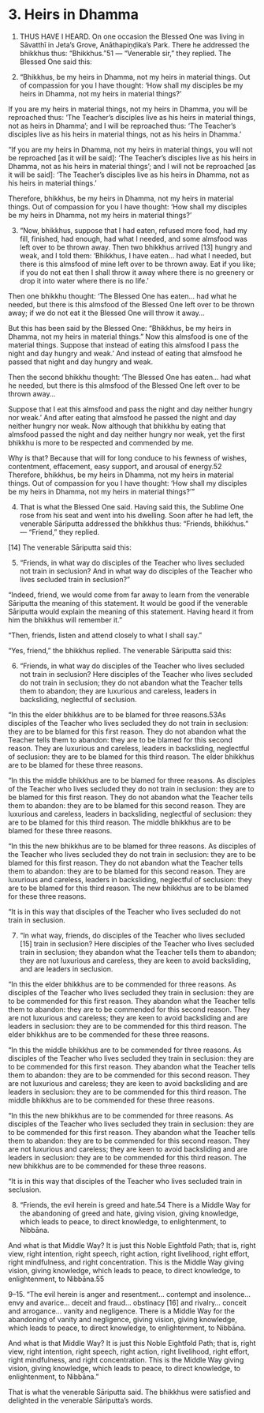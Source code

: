# 3. Heirs in Dhamma

1. THUS HAVE I HEARD. On one occasion the Blessed
One was living in Sāvatthī in Jeta’s Grove, Anāthapiṇḍika’s
Park. There he addressed the bhikkhus thus: “Bhikkhus.”51
— “Venerable sir,” they replied. The Blessed One said this:

2. “Bhikkhus, be my heirs in Dhamma, not my heirs in
material things. Out of compassion for you I have thought:
‘How shall my disciples be my heirs in Dhamma, not my heirs
in material things?’

If you are my heirs in material things, not my heirs in
Dhamma, you will be reproached thus: ‘The Teacher’s disciples
live as his heirs in material things, not as heirs in Dhamma’;
and I will be reproached thus: ‘The Teacher’s disciples live as
his heirs in material things, not as his heirs in Dhamma.’

“If you are my heirs in Dhamma, not my heirs in material
things, you will not be reproached [as it will be said]: ‘The
Teacher’s disciples live as his heirs in Dhamma, not as his
heirs in material things’; and I will not be reproached [as it will
be said]: ‘The Teacher’s disciples live as his heirs in Dhamma,
not as his heirs in material things.’

Therefore, bhikkhus, be my heirs in Dhamma, not my heirs
in material things. Out of compassion for you I have thought:
‘How shall my disciples be my heirs in Dhamma, not my heirs
in material things?’

3. “Now, bhikkhus, suppose that I had eaten, refused more
food, had my fill, finished, had enough, had what I needed,
and some almsfood was left over to be thrown away. Then
two bhikkhus arrived [13] hungry and weak, and I told them:
‘Bhikkhus, I have eaten… had what I needed, but there is this
almsfood of mine left over to be thrown away. Eat if you like;
if you do not eat then I shall throw it away where there is no
greenery or drop it into water where there is no life.’

Then one bhikkhu thought: ‘The Blessed One has eaten…
had what he needed, but there is this almsfood of the Blessed
One left over to be thrown away; if we do not eat it the Blessed
One will throw it away…

But this has been said by the Blessed One: “Bhikkhus, be
my heirs in Dhamma, not my heirs in material things.” Now this
almsfood is one of the material things. Suppose that instead
of eating this almsfood I pass the night and day hungry and
weak.’ And instead of eating that almsfood he passed that
night and day hungry and weak.

Then the second bhikkhu thought: ‘The Blessed One has
eaten… had what he needed, but there is this almsfood of the
Blessed One left over to be thrown away…

Suppose that I eat this almsfood and pass the night and
day neither hungry nor weak.’ And after eating that almsfood
he passed the night and day neither hungry nor weak. Now
although that bhikkhu by eating that almsfood passed the
night and day neither hungry nor weak, yet the first bhikkhu is
more to be respected and commended by me.

Why is that? Because that will for long conduce to his
fewness of wishes, contentment, effacement, easy support,
and arousal of energy.52 Therefore, bhikkhus, be my heirs in
Dhamma, not my heirs in material things. Out of compassion
for you I have thought: ‘How shall my disciples be my heirs in
Dhamma, not my heirs in material things?’”

<!--p1-->
4. That is what the Blessed One said. Having said this,
the Sublime One rose from his seat and went into his dwelling.
Soon after he had left, the venerable Sāriputta addressed the
bhikkhus thus: “Friends, bhikkhus.” — “Friend,” they replied.

[14] The venerable Sāriputta said this:

5. “Friends, in what way do disciples of the Teacher who
lives secluded not train in seclusion? And in what way do
disciples of the Teacher who lives secluded train in seclusion?”

“Indeed, friend, we would come from far away to learn
from the venerable Sāriputta the meaning of this statement.
It would be good if the venerable Sāriputta would explain
the meaning of this statement. Having heard it from him the
bhikkhus will remember it.”

“Then, friends, listen and attend closely to what I shall
say.”

“Yes, friend,” the bhikkhus replied. The venerable Sāriputta
said this:

6. “Friends, in what way do disciples of the Teacher who
lives secluded not train in seclusion? Here disciples of the
Teacher who lives secluded do not train in seclusion; they do
not abandon what the Teacher tells them to abandon; they
are luxurious and careless, leaders in backsliding, neglectful
of seclusion.

“In this the elder bhikkhus are to be blamed for three
reasons.53As disciples of the Teacher who lives secluded they
do not train in seclusion: they are to be blamed for this first
reason. They do not abandon what the Teacher tells them to
abandon: they are to be blamed for this second reason. They
are luxurious and careless, leaders in backsliding, neglectful
of seclusion: they are to be blamed for this third reason. The
elder bhikkhus are to be blamed for these three reasons.

“In this the middle bhikkhus are to be blamed for three
reasons. As disciples of the Teacher who lives secluded they
do not train in seclusion: they are to be blamed for this first
reason. They do not abandon what the Teacher tells them to
abandon: they are to be blamed for this second reason. They
are luxurious and careless, leaders in backsliding, neglectful
of seclusion: they are to be blamed for this third reason. The
middle bhikkhus are to be blamed for these three reasons.

“In this the new bhikkhus are to be blamed for three
reasons. As disciples of the Teacher who lives secluded they
do not train in seclusion: they are to be blamed for this first
reason. They do not abandon what the Teacher tells them to
abandon: they are to be blamed for this second reason. They
are luxurious and careless, leaders in backsliding, neglectful
of seclusion: they are to be blamed for this third reason. The
new bhikkhus are to be blamed for these three reasons.

“It is in this way that disciples of the Teacher who lives
secluded do not train in seclusion.

7. “In what way, friends, do disciples of the Teacher who
lives secluded [15] train in seclusion? Here disciples of the
Teacher who lives secluded train in seclusion; they abandon
what the Teacher tells them to abandon; they are not luxurious
and careless, they are keen to avoid backsliding, and are
leaders in seclusion.

“In this the elder bhikkhus are to be commended for three
reasons. As disciples of the Teacher who lives secluded they
train in seclusion: they are to be commended for this first
reason. They abandon what the Teacher tells them to abandon:
they are to be commended for this second reason. They are
not luxurious and careless; they are keen to avoid backsliding
and are leaders in seclusion: they are to be commended for
this third reason. The elder bhikkhus are to be commended for
these three reasons.

“In this the middle bhikkhus are to be commended for
three reasons. As disciples of the Teacher who lives secluded
they train in seclusion: they are to be commended for this first
reason. They abandon what the Teacher tells them to abandon:
they are to be commended for this second reason. They are
not luxurious and careless; they are keen to avoid backsliding
and are leaders in seclusion: they are to be commended for
this third reason. The middle bhikkhus are to be commended
for these three reasons.

“In this the new bhikkhus are to be commended for three
reasons. As disciples of the Teacher who lives secluded they
train in seclusion: they are to be commended for this first
reason. They abandon what the Teacher tells them to abandon:
they are to be commended for this second reason. They are
not luxurious and careless; they are keen to avoid backsliding
and are leaders in seclusion: they are to be commended for
this third reason. The new bhikkhus are to be commended for
these three reasons.

“It is in this way that disciples of the Teacher who lives
secluded train in seclusion.

8. “Friends, the evil herein is greed and hate.54 There is
a Middle Way for the abandoning of greed and hate, giving
vision, giving knowledge, which leads to peace, to direct
knowledge, to enlightenment, to Nibbāna.

And what is that Middle Way? It is just this Noble Eightfold
Path; that is, right view, right intention, right speech, right
action, right livelihood, right effort, right mindfulness, and right
concentration. This is the Middle Way giving vision, giving
knowledge, which leads to peace, to direct knowledge, to
enlightenment, to Nibbāna.55

9–15. “The evil herein is anger and resentment… contempt
and insolence… envy and avarice… deceit and fraud…
obstinacy [16] and rivalry… conceit and arrogance… vanity
and negligence. There is a Middle Way for the abandoning
of vanity and negligence, giving vision, giving knowledge,
which leads to peace, to direct knowledge, to enlightenment,
to Nibbāna.

And what is that Middle Way? It is just this Noble Eightfold
Path; that is, right view, right intention, right speech, right
action, right livelihood, right effort, right mindfulness, and right
concentration. This is the Middle Way giving vision, giving
knowledge, which leads to peace, to direct knowledge, to
enlightenment, to Nibbāna.”

That is what the venerable Sāriputta said. The bhikkhus
were satisfied and delighted in the venerable Sāriputta’s
words.
